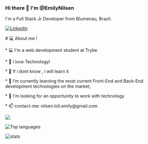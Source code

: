 ### Hi there 👋 I'm @EmilyNilsen

I'm a Full Stack Jr Developer from Blumenau, Brazil.

<a href="https://www.linkedin.com/in/emily-nilsen-carvalho/">

<img alt="Linkedin" src="https://img.shields.io/badge/linkedin-0077B5?logo=linkedin&logoColor=white&style=for-the-badge"/>

</a>

<p># 💻 About me !</p>

<p>* 💻 I'm a web development student at Trybe</p>

  

<p>* 💬 I love Technology!</p>

<p>* 🚀 If i dont know , i will learn it</p>

<p>* 🌱 I’m currently learning the most current Front-End and Back-End development technologies on the market;</p>

<p>* 👀 I'm looking for an opportunity to work with technology </p>

<p>* 📫 contact-me: nilsen.loli.emily@gmail.com</p>



<img src="https://github-readme-stats.vercel.app/api?username=EmilyNilsen" />

  

![Top languages](https://github-readme-stats.vercel.app/api/top-langs/?username=EmilyNilsen)

  

![stats](https://github-readme-stats.vercel.app/api/wakatime?username=@EmilyNilsen)

